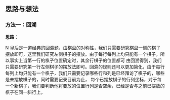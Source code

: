 ## 思路与想法
### 方法一：回溯
**思路**：  

N 皇后是一道经典的回溯题，由棋盘的对称性，我们只需要研究棋盘一侧的棋子摆放即可，这里我们研究左侧棋子的摆放。由于每行每列上均只能有一个棋子，所以事实上当第一行的棋子位置确定时，其余行棋子的位置都可
由回溯得到，我们只需要研究第一行左侧棋子的摆放法即可。回溯的规则还可以更加简化，由于每行每列上均只能有一个棋子，我们只需要记录哪些行和列是已经拜访了棋子的，哪些是未摆放棋子的，同时需要记录目前为止，
每个已摆放棋子的行列坐标，对于每一个新棋子，我们要判断他将要放的位置行列是否空余，已经是否与之前已摆放的棋子在同一斜行上。
